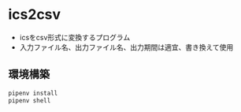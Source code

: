 # ics2csv

- icsをcsv形式に変換するプログラム
- 入力ファイル名、出力ファイル名、出力期間は適宜、書き換えて使用

## 環境構築

```zsh
pipenv install
pipenv shell
```
